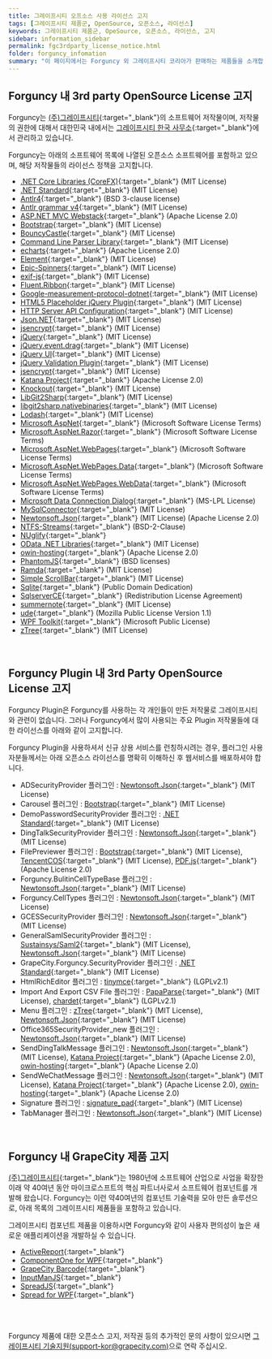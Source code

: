 ```yaml
---
title: 그레이프시티 오프소스 사용 라이선스 고지
tags: [그레이프시티 제품군, OpenSource, 오픈소스, 라이선스]
keywords: 그레이프시티 제품군, OpeSource, 오픈소스, 라이선스, 고지
sidebar: information_sidebar
permalink: fgc3rdparty_license_notice.html
folder: forguncy_infomation
summary: "이 페이지에서는 Forguncy 외 그레이프시티 코리아가 판매하는 제품들을 소개합니다. 확장성 있는 컴포넌트를 도입하여 빠르고 규격화된 소프트웨어 개발을 진행해 보세요."
---
```


<h2> Forguncy 내 3rd party OpenSource License 고지 </h2>

Forguncy는 [(주)그레이프시티](https://www.grapecity.com){:target="_blank"}의 소프트웨어 저작물이며, 저작물의 권한에 대해서 대한민국 내에서는 [그레이프시티 한국 사무소](https://www.grapecity.co.kr){:target="_blank"}에서 관리하고 있습니다. 

Forguncy는 아래의 소프트웨어 목록에 나열된 오픈소스 소프트웨어를 포함하고 있으며, 해당 저작물들의 라이선스 정책을 고지합니다.

* [.NET Core Libraries (CoreFX)](https://github.com/dotnet/corefx/blob/master/LICENSE.TXT){:target="_blank"} (MIT License)
* [.NET Standard](https://github.com/dotnet/standard/blob/master/LICENSE.TXT){:target="_blank"} (MIT License)
* [Antlr4](https://github.com/antlr/antlr4/blob/master/LICENSE.txt){:target="_blank"} (BSD 3-clause license)
* [Antlr grammar v4](https://github.com/antlr/grammars-v4/blob/master/sql/tsql/TSqlParser.g4){:target="_blank"} (MIT License)
* [ASP.NET MVC Webstack](https://github.com/aspnet/AspNetWebStack/blob/master/LICENSE.txt){:target="_blank"} (Apache License 2.0)
* [Bootstrap](https://github.com/twbs/bootstrap/blob/main/LICENSE){:target="_blank"} (MIT License)
* [BouncyCastle](http://www.bouncycastle.org/licence.html){:target="_blank"} (MIT License)
* [Command Line Parser Library](https://archive.codeplex.com/?p=commandline){:target="_blank"} (MIT License)
* [echarts](https://github.com/apache/incubator-echarts/blob/master/LICENSE){:target="_blank"} (Apache License 2.0)
* [Element](https://github.com/ElemeFE/element/blob/dev/LICENSE){:target="_blank"} (MIT License)
* [Epic-Spinners](https://github.com/epicmaxco/epic-spinners/blob/master/LICENSE){:target="_blank"} (MIT License)
* [exif-js](https://github.com/exif-js/exif-js/blob/master/LICENSE.md){:target="_blank"} (MIT License)
* [Fluent.Ribbon](https://github.com/fluentribbon/Fluent.Ribbon/blob/develop/License.txt){:target="_blank"} (MIT License)
* [Google-measurement-protocol-dotnet](https://github.com/ion-sapoval/google-measurement-protocol-dotnet/blob/master/LICENSE.TXT){:target="_blank"} (MIT License)
* [HTML5 Placeholder jQuery Plugin](https://github.com/mathiasbynens/jquery-placeholder/blob/master/LICENSE.txt){:target="_blank"} (MIT License)
* [HTTP Server API Configuration](https://archive.codeplex.com/?p=httpsysmanager){:target="_blank"} (MIT License)
* [Json.NET](https://github.com/JamesNK/Newtonsoft.Json/blob/master/LICENSE.md){:target="_blank"} (MIT License)
* [jsencrypt](https://github.com/travist/jsencrypt/blob/master/LICENSE.txt){:target="_blank"} (MIT License)
* [jQuery](https://github.com/jquery/jquery/blob/master/LICENSE.txt){:target="_blank"} (MIT License)
* [jQuery.event.drag](http://threedubmedia.com/code/license){:target="_blank"} (MIT License)
* [jQuery UI](https://github.com/jquery/jquery-ui/blob/master/LICENSE.txt){:target="_blank"} (MIT License)
* [jQuery Validation Plugin](https://github.com/jquery-validation/jquery-validation/blob/master/LICENSE.md){:target="_blank"} (MIT License)
* [jsencrypt](https://github.com/travist/jsencrypt/blob/master/LICENSE.txt){:target="_blank"} (MIT License)
* [Katana Project](https://github.com/aspnet/AspNetKatana/blob/dev/LICENSE.txt){:target="_blank"} (Apache License 2.0)
* [Knockout](https://github.com/knockout/knockout/blob/master/LICENSE){:target="_blank"} (MIT License)
* [LibGit2Sharp](https://github.com/libgit2/libgit2sharp/blob/master/LICENSE.md){:target="_blank"} (MIT License)
* [libgit2sharp.nativebinaries](https://github.com/libgit2/libgit2sharp.nativebinaries/blob/master/LICENSE.md){:target="_blank"} (MIT License)
* [Lodash](https://github.com/lodash/lodash/blob/master/LICENSE){:target="_blank"} (MIT License)
* [Microsoft.AspNet](https://www.microsoft.com/web/webpi/eula/net_library_eula_ENU.htm){:target="_blank"} (Microsoft Software License Terms)
* [Microsoft.AspNet.Razor](https://www.nuget.org/packages/Microsoft.AspNet.Razor/){:target="_blank"} (Microsoft Software License Terms)
* [Microsoft.AspNet.WebPages](https://www.nuget.org/packages/Microsoft.AspNet.WebPages/){:target="_blank"} (Microsoft Software License Terms)
* [Microsoft.AspNet.WebPages.Data](https://www.nuget.org/packages/Microsoft.AspNet.WebPages.Data/){:target="_blank"} (Microsoft Software License Terms)
* [Microsoft.AspNet.WebPages.WebData](https://www.nuget.org/packages/Microsoft.AspNet.WebPages.WebData/){:target="_blank"} (Microsoft Software License Terms)
* [Microsoft Data Connection Dialog](https://www.nuget.org/packages/DataConnectionDialog){:target="_blank"} (MS-LPL License)
* [MySqlConnector](https://github.com/mysql-net/MySqlConnector/blob/master/LICENSE){:target="_blank"} (MIT License)
* [Newtonsoft.Json](https://licenses.nuget.org/MIT){:target="_blank"} (MIT License) (Apache License 2.0)
* [NTFS-Streams](https://github.com/RichardD2/NTFS-Streams/blob/master/legal/BSD-2-Clause.txt){:target="_blank"} (BSD-2-Clause)
* [NUglify](https://github.com/trullock/NUglify/blob/master/license.txt){:target="_blank"}
* [OData .NET Libraries](https://github.com/OData/odata.net/blob/ODataV4-6.x/LICENSE.txt){:target="_blank"} (MIT License)
* [owin-hosting](https://github.com/owin-contrib/owin-hosting/blob/master/LICENSE.txt){:target="_blank"} (Apache License 2.0)
* [PhantomJS](https://github.com/ariya/phantomjs/blob/master/LICENSE.BSD){:target="_blank"} (BSD licenses)
* [Ramda](https://github.com/ramda/ramda/blob/master/LICENSE.txt){:target="_blank"} (MIT License)
* [Simple ScrollBar](https://github.com/Grsmto/simplebar/blob/master/LICENSE){:target="_blank"} (MIT License)
* [Sqlite](https://www.sqlite.org/copyright.html){:target="_blank"} (Public Domain Dedication)
* [SqlserverCE](https://www.ip2location.com/ip2location_redistribution_license.pdf){:target="_blank"} (Redistribution License Agreement)
* [summernote](https://github.com/summernote/summernote/blob/develop/LICENSE){:target="_blank"} (MIT License)
* [ude](https://github.com/errepi/ude){:target="_blank"} (Mozilla Public License Version 1.1)
* [WPF Toolkit](https://archive.codeplex.com/?p=wpf){:target="_blank"} (Microsoft Public License)
* [zTree](https://github.com/zTree/zTree_v3){:target="_blank"} (MIT License)

<br />

<h2>Forguncy Plugin 내 3rd Party OpenSource License 고지</h2>

Forguncy Plugin은 Forguncy를 사용하는 각 개인들이 만든 저작물로 그레이프시티와 관련이 없습니다. 그러나 Forguncy에서 많이 사용되는 주요 Plugin 저작물들에 대한 라이선스를 아래와 같이 고지합니다. 

Forguncy Plugin을 사용하셔서 신규 상용 서비스를 런칭하시려는 경우, 플러그인 사용자분들께서는 아래 오픈소스 라이선스를 명확히 이해하신 후 웹서비스를 배포하셔야 합니다.

* ADSecurityProvider 플러그인 : [Newtonsoft.Json](https://licenses.nuget.org/MIT){:target="_blank"} (MIT License)
* Carousel 플러그인 : [Bootstrap](https://github.com/twbs/bootstrap/blob/main/LICENSE){:target="_blank"} (MIT License)
* DemoPasswordSecurityProvider 플러그인 : [.NET Standard](https://github.com/dotnet/standard/blob/master/LICENSE.TXT){:target="_blank"} (MIT License)
* DingTalkSecurityProvider 플러그인 : [Newtonsoft.Json](https://licenses.nuget.org/MIT){:target="_blank"} (MIT License)
* FilePreviewer 플러그인 : [Bootstrap](https://github.com/twbs/bootstrap/blob/main/LICENSE){:target="_blank"} (MIT License), [TencentCOS](https://github.com/tencentyun/cos-js-sdk-v5/blob/master/LICENSE){:target="_blank"} (MIT License), [PDF.js](https://github.com/mozilla/pdf.js/blob/master/LICENSE){:target="_blank"} (Apache License 2.0)
* Forguncy.BulitinCellTypeBase 플러그인 : [Newtonsoft.Json](https://licenses.nuget.org/MIT){:target="_blank"} (MIT License)
* Forguncy.CellTypes 플러그인 : [Newtonsoft.Json](https://licenses.nuget.org/MIT){:target="_blank"} (MIT License)
* GCESSecurityProvider 플러그인 : [Newtonsoft.Json](https://licenses.nuget.org/MIT){:target="_blank"} (MIT License)
* GeneralSamlSecurityProvider 플러그인 : [Sustainsys/Saml2](https://github.com/Sustainsys/Saml2/blob/develop/LICENSE){:target="_blank"} (MIT License), [Newtonsoft.Json](https://licenses.nuget.org/MIT){:target="_blank"} (MIT License)
* GrapeCity.Forguncy.SecurityProvider 플러그인 : [.NET Standard](https://github.com/dotnet/standard/blob/master/LICENSE.TXT){:target="_blank"} (MIT License)
* HtmlRichEditor 플러그인 : [tinymce](https://github.com/tinymce/tinymce/blob/master/LICENSE.TXT){:target="_blank"} (LGPLv2.1)
* Import And Export CSV File 플러그인 : [PapaParse](https://github.com/mholt/PapaParse/blob/master/LICENSE){:target="_blank"} (MIT License), [chardet](https://github.com/chardet/chardet/blob/master/LICENSE){:target="_blank"} (LGPLv2.1)
* Menu 플러그인 : [zTree](https://github.com/zTree/zTree_v3){:target="_blank"} (MIT License), [Newtonsoft.Json](https://licenses.nuget.org/MIT){:target="_blank"} (MIT License)
* Office365SecurityProvider_new 플러그인 : [Newtonsoft.Json](https://licenses.nuget.org/MIT){:target="_blank"} (MIT License)
* SendDingTalkMessage 플러그인 : [Newtonsoft.Json](https://licenses.nuget.org/MIT){:target="_blank"} (MIT License), [Katana Project](https://github.com/aspnet/AspNetKatana/blob/dev/LICENSE.txt){:target="_blank"} (Apache License 2.0), [owin-hosting](https://github.com/owin-contrib/owin-hosting/blob/master/LICENSE.txt){:target="_blank"} (Apache License 2.0)
* SendWeChatMessage 플러그인 : [Newtonsoft.Json](https://licenses.nuget.org/MIT){:target="_blank"} (MIT License), [Katana Project](https://github.com/aspnet/AspNetKatana/blob/dev/LICENSE.txt){:target="_blank"} (Apache License 2.0), [owin-hosting](https://github.com/owin-contrib/owin-hosting/blob/master/LICENSE.txt){:target="_blank"} (Apache License 2.0)
* Signature 플러그인 : [signature_pad](){:target="_blank"} (MIT License)
* TabManager 플러그인 : [Newtonsoft.Json](https://licenses.nuget.org/MIT){:target="_blank"} (MIT License)

<!-- * [](){:target="_blank"} -->
<br />

<h2>Forguncy 내 GrapeCity 제품 고지</h2>

[(주)그레이프시티](https://www.grapecity.com){:target="_blank"}는 1980년에 소프트웨어 산업으로 사업을 확장한 이래 약 40여년 동안 마이크로스프트의 핵심 파트너사로서 소프트웨어 컴포넌트를 개발해 왔습니다. Forguncy는 이런 약40여년의 컴포넌트 기술력을 모아 만든 솔루션으로, 아래 목록의 그레이프시티 제품들을 포함하고 있습니다.

그레이프시티 컴포넌트 제품을 이용하시면 Forguncy와 같이 사용자 편의성이 높은 새로운 애플리케이션을 개발하실 수 있습니다.

* [ActiveReport](https://www.grapecity.co.kr/activereports){:target="_blank"}
* [ComponentOne for WPF](https://www.grapecity.co.kr/componentone-enterprise){:target="_blank"}
* [GrapeCity Barcode](https://www.grapecity.co.kr/componentone-wpf/controls/barcode){:target="_blank"}
* [InputManJS](https://www.grapecity.co.jp/developer/inputmanjs){:target="_blank"}
* [SpreadJS](https://www.grapecity.co.kr/spreadjs){:target="_blank"}
* [Spread for WPF](https://www.grapecity.co.kr/spreadstudio){:target="_blank"}

<br /><br />

Forguncy 제품에 대한 오픈소스 고지, 저작권 등의 추가적인 문의 사항이 있으시면 [그레이프시티 기술지원(support-kor@grapecity.com)](mailto:support-kor@grapecity.com)으로 연락 주십시오.
